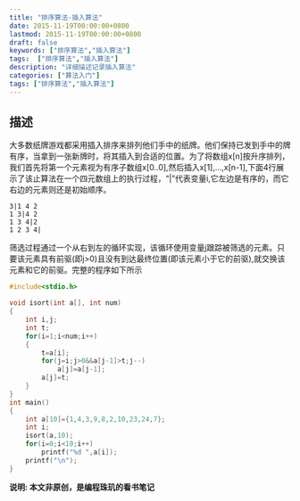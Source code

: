 ```yaml
---
title: "排序算法-插入算法"
date: 2015-11-19T00:00:00+0800
lastmod: 2015-11-19T00:00:00+0800
draft: false
keywords: ["排序算法","插入算法"]
tags:  ["排序算法","插入算法"]
description: "详细描述记录插入算法"
categories: ["算法入门"]
tags: ["排序算法","插入算法"]
---
```


## 描述

大多数纸牌游戏都采用插入排序来排列他们手中的纸牌。他们保持已发到手中的牌有序，当拿到一张新牌时，将其插入到合适的位置。为了将数组x[n]按升序排列，我们首先将第一个元素视为有序子数组x[0..0],然后插入x[1],...,x[n-1],下面4行展示了该止算法在一个四元数组上的执行过程，“|”代表变量i,它左边是有序的，而它右边的元素则还是初始顺序。

```
3|1 4 2
1 3|4 2
1 3 4|2
1 2 3 4|
```

筛选过程通过一个从右到左的循环实现，该循环使用变量j跟踪被筛选的元素。只要该元素具有前驱(即j>0)且没有到达最终位置(即该元素小于它的前驱),就交换该元素和它的前驱。完整的程序如下所示

```c
#include<stdio.h>

void isort(int a[], int num)
{
    int i,j;
    int t;
    for(i=1;i<num;i++)
    {
        t=a[i];
        for(j=i;j>0&&a[j-1]>t;j--)
            a[j]=a[j-1];
        a[j]=t;
    }
}
int main()
{
    int a[10]={1,4,3,9,8,2,10,23,24,7};
    int i;
    isort(a,10);
    for(i=0;i<10;i++)
        printf("%d ",a[i]);
    printf("\n");
}
```

**说明: 本文非原创，是编程珠玑的看书笔记**
